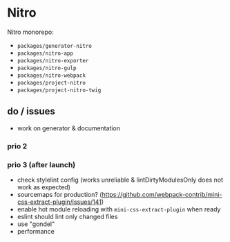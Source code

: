 # Nitro

Nitro monorepo:

* `packages/generator-nitro`
* `packages/nitro-app`
* `packages/nitro-exporter`
* `packages/nitro-gulp`
* `packages/nitro-webpack`
* `packages/project-nitro`
* `packages/project-nitro-twig`

## do / issues

* work on generator & documentation

### prio 2

### prio 3 (after launch)

* check stylelint config (works unreliable & lintDirtyModulesOnly does not work as expected)
* sourcemaps for production? (https://github.com/webpack-contrib/mini-css-extract-plugin/issues/141)
* enable hot module reloading with `mini-css-extract-plugin` when ready
* eslint should lint only changed files
* use "gondel"
* performance
